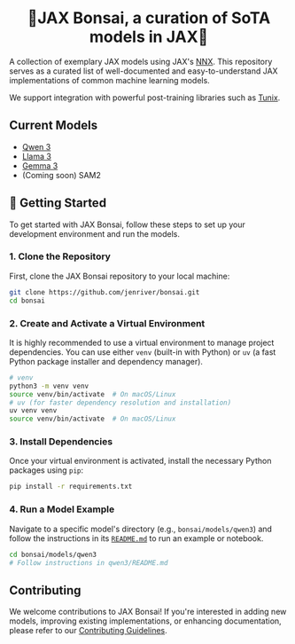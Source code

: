 
<h1 align="center">🌳JAX Bonsai, a curation of SoTA models in JAX🌳</h1>


A collection of exemplary JAX models using JAX's [NNX](https://flax.readthedocs.io/en/v0.8.3/experimental/nnx/index.html). This repository serves as a curated list of well-documented and easy-to-understand JAX implementations of common machine learning models.

We support integration with powerful post-training libraries such as [Tunix](https://github.com/google/tunix/tree/main).

## Current Models

* [Qwen 3](bonsai/models/qwen3/README.md)
* [Llama 3](bonsai/models/llama3/README.md)
* [Gemma 3](bonsai/models/gemma3/README.md)
* (Coming soon) SAM2

## 🏁 Getting Started

To get started with JAX Bonsai, follow these steps to set up your development environment and run the models.

### 1. Clone the Repository

First, clone the JAX Bonsai repository to your local machine:

```bash
git clone https://github.com/jenriver/bonsai.git
cd bonsai
```

### 2. Create and Activate a Virtual Environment

It is highly recommended to use a virtual environment to manage project dependencies. You can use either `venv` (built-in with Python) or `uv` (a fast Python package installer and dependency manager).

```bash
# venv
python3 -m venv venv
source venv/bin/activate  # On macOS/Linux
# uv (for faster dependency resolution and installation)
uv venv venv
source venv/bin/activate  # On macOS/Linux
```

### 3. Install Dependencies

Once your virtual environment is activated, install the necessary Python packages using `pip`:

```bash
pip install -r requirements.txt
```

### 4. Run a Model Example

Navigate to a specific model's directory (e.g., `bonsai/models/qwen3`) and follow the instructions in its [`README.md`](bonsai/models/qwen3/README.md) to run an example or notebook.

```bash
cd bonsai/models/qwen3
# Follow instructions in qwen3/README.md
```

## Contributing

We welcome contributions to JAX Bonsai! If you're interested in adding new models, improving existing implementations, or enhancing documentation, please refer to our [Contributing Guidelines](CONTRIBUTING.md).